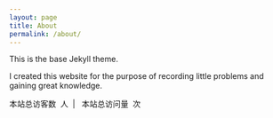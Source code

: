 ```yaml
---
layout: page
title: About
permalink: /about/
---
```


This is the base Jekyll theme.

I created this website for the purpose of recording little problems and gaining great knowledge.


<script async src="//busuanzi.ibruce.info/busuanzi/2.3/busuanzi.pure.mini.js"></script>
<span id="busuanzi_container_site_uv">本站总访客数<i class="fa fa-user"></i>&nbsp;<span id="busuanzi_value_site_uv"></span>&nbsp;人</span>&nbsp;&nbsp;|&nbsp;&nbsp;
<span id="busuanzi_container_site_pv">本站总访问量<i class="fa fa-eye"></i>&nbsp;<span id="busuanzi_value_site_pv"></span>&nbsp;次</span>